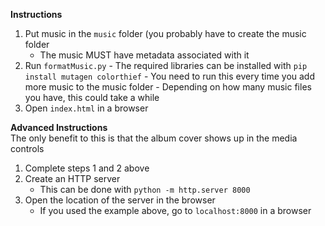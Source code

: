 
**Instructions**
 1. Put music in the `music` folder (you probably have to create the
   music folder
	- The music MUST have metadata associated with it
 2.  Run `formatMusic.py`
	- The required libraries can be installed with `pip install mutagen colorthief`
	- You need to run this every time you add more music to the music folder
	- Depending on how many music files you have, this could take a while
 3. Open `index.html` in a browser



**Advanced Instructions**\
The only benefit to this is that the album cover shows up in the media controls
1. Complete steps 1 and 2 above
2. Create an HTTP server
    - This can be done with `python -m http.server 8000`
3. Open the location of the server in the browser
	- If you used the example above, go to `localhost:8000` in a browser
